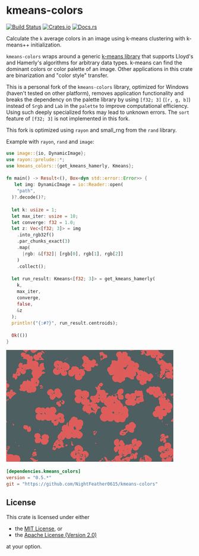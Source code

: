 # kmeans-colors
[![Build Status](https://img.shields.io/github/workflow/status/okaneco/kmeans-colors/Rust%20CI)](https://github.com/okaneco/kmeans-colors)
[![Crates.io](https://img.shields.io/crates/v/kmeans-colors.svg)](https://crates.io/crates/kmeans-colors)
[![Docs.rs](https://docs.rs/kmeans_colors/badge.svg)](https://docs.rs/kmeans_colors)

Calculate the `k` average colors in an image using k-means clustering with
k-means++ initialization.

`kmeans-colors` wraps around a generic [k-means library][lib] that supports
Lloyd's and Hamerly's algorithms for arbitrary data types. k-means can find the
dominant colors or color palette of an image. Other applications in this crate
are binarization and "color style" transfer.

[lib]: https://docs.rs/kmeans_colors/

This is a personal fork of the `kmeans-colors` library, optimized for Windows (haven't tested on other platform), removes application functionality and breaks the dependency on the palette library by using `[f32; 3]` (`[r, g, b]`) instead of `Srgb` and `Lab` in the `palette` to improve computational efficiency. Using such deeply specialized forks may lead to unknown errors. The `sort` feature of `[f32; 3]` is not implemented in this fork.

This fork is optimized using `rayon` and small_rng from the `rand` library.

Example with `rayon`, `rand` and `image`:
```rust
use image::{io, DynamicImage};
use rayon::prelude::*;
use kmeans_colors::{get_kmeans_hamerly, Kmeans};

fn main() -> Result<(), Box<dyn std::error::Error>> {
   let img: DynamicImage = io::Reader::open(
    "path",
  )?.decode()?;
  
  let k: usize = 1;
  let max_iter: usize = 10;
  let converge: f32 = 1.0;
  let z: Vec<[f32; 3]> = img
    .into_rgb32f()
    .par_chunks_exact(3)
    .map(
      |rgb: &[f32]| [rgb[0], rgb[1], rgb[2]]
    )
    .collect();

  let run_result: Kmeans<[f32; 3]> = get_kmeans_hamerly(
    k,
    max_iter,
    converge,
    false,
    &z
  );
  println!("{:#?}", run_result.centroids);

  Ok(())
}
```

![Animation of flowers](gfx/pink.gif)


```toml
[dependencies.kmeans_colors]
version = "0.5.*"
git = "https://github.com/NightFeather0615/kmeans-colors"
```

## License
This crate is licensed under either
- the [MIT License](LICENSE-MIT), or
- the [Apache License (Version 2.0)](LICENSE-APACHE)

at your option.
